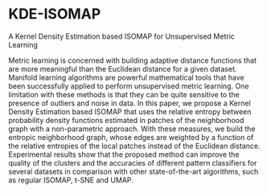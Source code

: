 # KDE-ISOMAP
A Kernel Density Estimation based ISOMAP for Unsupervised Metric Learning

Metric learning is concerned with building adaptive distance functions that are more meaningful than the Euclidean distance for a given dataset. Manifold learning algorithms are powerful mathematical tools that have been successfully applied to perform unsupervised metric learning. One limitation with these methods is that they can be quite sensitive to the presence of outliers and noise in data. In this paper, we propose a Kernel Density Estimation based ISOMAP that uses the relative entropy between probability density functions estimated in patches of the neighborhood graph with a non-parametric approach. With these measures, we build the entropic neighborhood graph, whose edges are weighted by a function of the relative entropies of the local patches instead of the Euclidean distance. Experimental results show that the proposed method can improve the quality of the clusters and the accuracies of different pattern classifiers for several datasets in comparison with other state-of-the-art algorithms, such as regular ISOMAP, t-SNE and UMAP.
